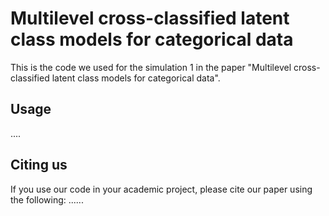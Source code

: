 # Multilevel cross-classified latent class models for categorical data 

This is the code we used for the simulation 1 in the paper "Multilevel cross-classified latent class models for categorical data".

## Usage
....

## Citing us

If you use our code in your academic project, please cite our paper using the following:
......

